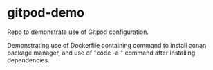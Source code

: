 # gitpod-demo
Repo to demonstrate use of Gitpod configuration.

Demonstrating use of Dockerfile containing command to install conan package manager, and use of "code -a <folder>" command after installing dependencies.
